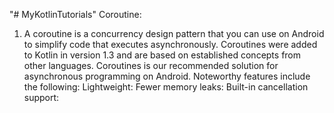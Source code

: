 "# MyKotlinTutorials" 
 Coroutine: 
1.  A coroutine is a concurrency design pattern that you can use on Android to simplify code that executes asynchronously. Coroutines were added to Kotlin in version 1.3 and are based on established concepts from other languages.
Coroutines is our recommended solution for asynchronous programming on Android. Noteworthy features include the following:
Lightweight: 
Fewer memory leaks: 
Built-in cancellation support:
